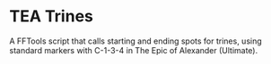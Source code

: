 # TEA Trines
A FFTools script that calls starting and ending spots for trines, using standard markers with C-1-3-4 in The Epic of Alexander (Ultimate).